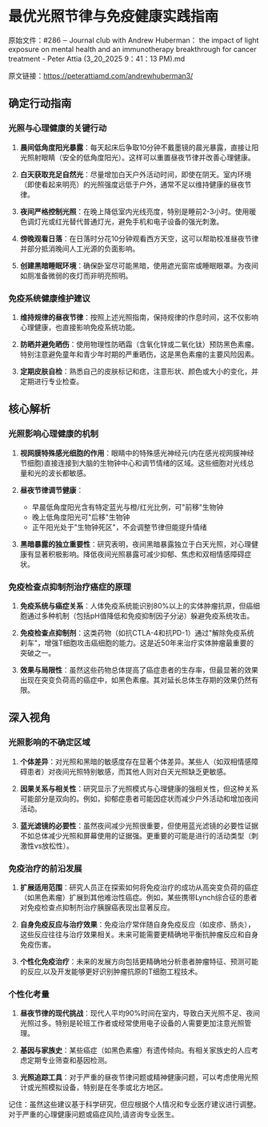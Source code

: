 # 最优光照节律与免疫健康实践指南

原始文件：#286 ‒ Journal club with Andrew Huberman： the impact of light exposure on mental health and an immunotherapy breakthrough for cancer treatment - Peter Attia (3_20_2025 9：41：13 PM).md

原文链接：https://peterattiamd.com/andrewhuberman3/

<YouTube videoId="eU7VneEQayM" />

## 确定行动指南

### 光照与心理健康的关键行动

1. **晨间低角度阳光暴露**：每天起床后争取10分钟不戴墨镜的晨光暴露，直接让阳光照射眼睛（安全的低角度阳光）。这样可以重置昼夜节律并改善心理健康。

2. **白天获取充足自然光**：尽量增加白天户外活动时间，即使在阴天。室内环境（即使看起来明亮）的光照强度远低于户外，通常不足以维持健康的昼夜节律。

3. **夜间严格控制光照**：在晚上降低室内光线亮度，特别是睡前2-3小时。使用暖色调灯光或红光替代普通灯光，避免手机和电子设备的强光刺激。

4. **傍晚观看日落**：在日落时分花10分钟观看西方天空，这可以帮助校准昼夜节律并部分抵消晚间人工光源的负面影响。

5. **创建黑暗睡眠环境**：确保卧室尽可能黑暗，使用遮光窗帘或睡眠眼罩。为夜间如厕准备微弱的夜灯而非明亮照明。

### 免疫系统健康维护建议

1. **维持规律的昼夜节律**：按照上述光照指南，保持规律的作息时间，这不仅影响心理健康，也直接影响免疫系统功能。

2. **防晒并避免晒伤**：使用物理性防晒霜（含氧化锌或二氧化钛）预防黑色素瘤。特别注意避免童年和青少年时期的严重晒伤，这是黑色素瘤的主要风险因素。

3. **定期皮肤自检**：熟悉自己的皮肤标记和痣，注意形状、颜色或大小的变化，并定期进行专业检查。

## 核心解析

### 光照影响心理健康的机制

1. **视网膜特殊感光细胞的作用**：眼睛中的特殊感光神经元(内在感光视网膜神经节细胞)直接连接到大脑的生物钟中心和调节情绪的区域。这些细胞对光线总量和光的波长都敏感。

2. **昼夜节律调节健康**：
   - 早晨低角度阳光含有特定蓝光与橙/红光比例，可"前移"生物钟
   - 晚上低角度阳光可"后移"生物钟
   - 正午阳光处于"生物钟死区"，不会调整节律但能提升情绪

3. **黑暗暴露的独立重要性**：研究表明，夜间黑暗暴露独立于白天光照，对心理健康有显著积极影响。降低夜间光照暴露可减少抑郁、焦虑和双相情感障碍症状。

### 免疫检查点抑制剂治疗癌症的原理

1. **免疫系统与癌症关系**：人体免疫系统能识别80%以上的实体肿瘤抗原，但癌细胞通过多种机制（包括pH值降低和免疫抑制因子分泌）躲避免疫系统攻击。

2. **免疫检查点抑制剂**：这类药物（如抗CTLA-4和抗PD-1）通过"解除免疫系统刹车"，增强T细胞攻击癌细胞的能力。这是近50年来治疗实体肿瘤最重要的突破之一。

3. **效果与局限性**：虽然这些药物总体提高了癌症患者的生存率，但最显著的效果出现在突变负荷高的癌症中，如黑色素瘤。其对延长总体生存期的效果仍然有限。

## 深入视角

### 光照影响的不确定区域

1. **个体差异**：对光照和黑暗的敏感度存在显著个体差异。某些人（如双相情感障碍患者）对夜间光照特别敏感，而其他人则对白天光照缺乏更敏感。

2. **因果关系与相关性**：研究显示了光照模式与心理健康的强相关性，但这种关系可能部分是双向的。例如，抑郁症患者可能因症状而减少户外活动和增加夜间活动。

3. **蓝光滤镜的必要性**：虽然夜间减少光照很重要，但使用蓝光滤镜的必要性证据不如总体减少光照和屏幕使用的证据强。更重要的可能是进行的活动类型（刺激性vs放松性）。

### 免疫治疗的前沿发展

1. **扩展适用范围**：研究人员正在探索如何将免疫治疗的成功从高突变负荷的癌症（如黑色素瘤）扩展到其他难治性癌症。例如，某些携带Lynch综合征的患者对免疫检查点抑制剂治疗胰腺癌表现出显著反应。

2. **自身免疫反应与治疗效果**：免疫治疗常伴随自身免疫反应（如皮疹、肠炎），这些反应往往与治疗效果相关。未来可能需要更精确地平衡抗肿瘤反应和自身免疫伤害。

3. **个性化免疫治疗**：未来的发展方向包括更精确地分析患者肿瘤特征、预测可能的反应,以及开发能够更好识别肿瘤抗原的T细胞工程技术。

### 个性化考量

1. **昼夜节律的现代挑战**：现代人平均90%时间在室内，导致白天光照不足、夜间光照过多。特别是轮班工作者或经常使用电子设备的人需要更加注意光照管理。

2. **基因与家族史**：某些癌症（如黑色素瘤）有遗传倾向。有相关家族史的人应考虑定期专业筛查和基因检测。

3. **光照追踪工具**：对于严重的昼夜节律问题或精神健康问题，可以考虑使用光照计或光照模拟设备，特别是在冬季或北方地区。

记住：虽然这些建议基于科学研究，但应根据个人情况和专业医疗建议进行调整。对于严重的心理健康问题或癌症风险,请咨询专业医生。